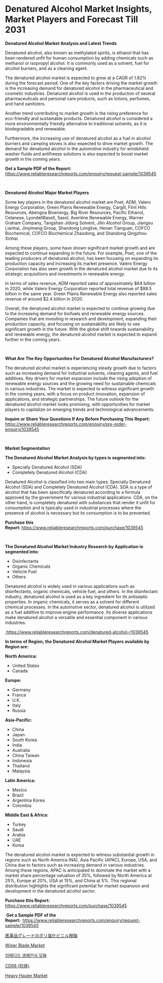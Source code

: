 <p><h1>Denatured Alcohol Market Insights, Market Players and Forecast Till 2031</h1></p><p><strong>Denatured Alcohol Market Analysis and Latest Trends</strong></p>
<p><p>Denatured alcohol, also known as methylated spirits, is ethanol that has been rendered unfit for human consumption by adding chemicals such as methanol or isopropyl alcohol. It is commonly used as a solvent, fuel for alcohol burners, and as a cleaning agent.</p><p>The denatured alcohol market is expected to grow at a CAGR of 1.82% during the forecast period. One of the key factors driving the market growth is the increasing demand for denatured alcohol in the pharmaceutical and cosmetic industries. Denatured alcohol is used in the production of several pharmaceuticals and personal care products, such as lotions, perfumes, and hand sanitizers.</p><p>Another trend contributing to market growth is the rising preference for eco-friendly and sustainable products. Denatured alcohol is considered a more environmentally friendly alternative to traditional solvents, as it is biodegradable and renewable.</p><p>Furthermore, the increasing use of denatured alcohol as a fuel in alcohol burners and camping stoves is also expected to drive market growth. The demand for denatured alcohol in the automotive industry for windshield washer fluids and antifreeze solutions is also expected to boost market growth in the coming years.</p></p>
<p><strong>Get a Sample PDF of the Report:&nbsp;</strong> <a href="https://www.reliableresearchreports.com/enquiry/request-sample/1039545">https://www.reliableresearchreports.com/enquiry/request-sample/1039545</a></p>
<p>&nbsp;</p>
<p><strong>Denatured Alcohol Major Market Players</strong></p>
<p><p>Some key players in the denatured alcohol market are Poet, ADM, Valero Energy Corporation, Green Plains Renewable Energy, Cargill, Flint Hills Resources, Abengoa Bioenergy, Big River Resources, Pacific Ethanol, Celanese, LyondellBasell, Sasol, Aventine Renewable Energy, Warner Graham Company, Tangshan Jidong Solvent, Jilin Alcohol Group, Jiangsu Lianhai, Jinyimeng Group, Shandong Longlive, Henan Tianguan, COFCO Biochemical, COFCO Biochemical Zhaodong, and Shandong Qingzhou Xinhai.</p><p>Among these players, some have shown significant market growth and are expected to continue expanding in the future. For example, Poet, one of the leading producers of denatured alcohol, has been focusing on expanding its production capacity and increasing its market presence. Valero Energy Corporation has also seen growth in the denatured alcohol market due to its strategic acquisitions and investments in renewable energy.</p><p>In terms of sales revenue, ADM reported sales of approximately $64 billion in 2020, while Valero Energy Corporation reported total revenue of $88.5 billion in the same year. Green Plains Renewable Energy also reported sales revenue of around $2.4 billion in 2020.</p><p>Overall, the denatured alcohol market is expected to continue growing due to the increasing demand for biofuels and renewable energy sources. Companies that are investing in research and development, expanding their production capacity, and focusing on sustainability are likely to see significant growth in the future. With the global shift towards sustainability and renewable energy, the denatured alcohol market is expected to expand further in the coming years.</p></p>
<p>&nbsp;</p>
<p><strong>What Are The Key Opportunities For Denatured Alcohol Manufacturers?</strong></p>
<p><p>The denatured alcohol market is experiencing steady growth due to factors such as increasing demand for industrial solvents, cleaning agents, and fuel additives. Key drivers for market expansion include the rising adoption of renewable energy sources and the growing need for sustainable chemicals in various industries. The market is expected to witness significant growth in the coming years, with a focus on product innovation, expansion of applications, and strategic partnerships. The future outlook for the denatured alcohol market looks promising, with opportunities for market players to capitalize on emerging trends and technological advancements.</p></p>
<p><strong>Inquire or Share Your Questions If Any Before Purchasing This Report:</strong> <a href="https://www.reliableresearchreports.com/enquiry/pre-order-enquiry/1039545">https://www.reliableresearchreports.com/enquiry/pre-order-enquiry/1039545</a></p>
<p>&nbsp;</p>
<p><strong>Market Segmentation</strong></p>
<p><strong>The Denatured Alcohol Market Analysis by types is segmented into:</strong></p>
<p><ul><li>Specially Denatured Alcohol (SDA)</li><li>Completely Denatured Alcohol (CDA)</li></ul></p>
<p><p>Denatured Alcohol is classified into two main types: Specially Denatured Alcohol (SDA) and Completely Denatured Alcohol (CDA). SDA is a type of alcohol that has been specifically denatured according to a formula approved by the government for various industrial applications. CDA, on the other hand, is completely denatured with substances that render it unfit for consumption and is typically used in industrial processes where the presence of alcohol is necessary but its consumption is to be prevented.</p></p>
<p><strong>Purchase this Report:&nbsp;</strong><a href="https://www.reliableresearchreports.com/purchase/1039545">https://www.reliableresearchreports.com/purchase/1039545</a></p>
<p>&nbsp;</p>
<p><strong>The Denatured Alcohol Market Industry Research by Application is segmented into:</strong></p>
<p><ul><li>Disinfectants</li><li>Organic Chemicals</li><li>Vehicle Fuel</li><li>Others</li></ul></p>
<p><p>Denatured alcohol is widely used in various applications such as disinfectants, organic chemicals, vehicle fuel, and others. In the disinfectant industry, denatured alcohol is used as a key ingredient for its antiseptic properties. In organic chemicals, it serves as a solvent for different chemical processes. In the automotive sector, denatured alcohol is utilized as a fuel additive to improve engine performance. Its diverse applications make denatured alcohol a versatile and essential component in various industries.</p></p>
<p><a href="https://www.reliableresearchreports.com/denatured-alcohol-r1039545">&nbsp;https://www.reliableresearchreports.com/denatured-alcohol-r1039545</a></p>
<p><strong>In terms of Region, the Denatured Alcohol Market Players available by Region are:</strong></p>
<p>
    <p> <strong> North America: </strong>
        <ul>
            <li>United States</li>
            <li>Canada</li>
        </ul>
        </p> 
    <p> <strong> Europe: </strong>
        <ul>
            <li>Germany</li>
            <li>France</li>
            <li>U.K.</li>
            <li>Italy</li>
            <li>Russia</li>
        </ul>
        </p> 
    <p> <strong> Asia-Pacific: </strong>
        <ul>
            <li>China</li>
            <li>Japan</li>
            <li>South Korea</li>
            <li>India</li>
            <li>Australia</li>
            <li>China Taiwan</li>
            <li>Indonesia</li>
            <li>Thailand</li>
            <li>Malaysia</li>
        </ul>
        </p> 
    <p> <strong> Latin America: </strong>
        <ul>
            <li>Mexico</li>
            <li>Brazil</li>
            <li>Argentina Korea</li>
            <li>Colombia</li>
        </ul>
        </p> 
    <p> <strong> Middle East & Africa: </strong>
        <ul>
            <li>Turkey</li>
            <li>Saudi</li>
            <li>Arabia</li>
            <li>UAE</li>
            <li>Korea</li>
        </ul>
    </p>
    </p>
<p><p>The denatured alcohol market is expected to witness substantial growth in regions such as North America (NA), Asia Pacific (APAC), Europe, USA, and China due to factors such as increasing demand in various industries. Among these regions, APAC is anticipated to dominate the market with a market share percentage valuation of 35%, followed by North America at 25%, Europe at 20%, USA at 15%, and China at 5%. This regional distribution highlights the significant potential for market expansion and development in the denatured alcohol sector.</p></p>
<p><strong>Purchase this Report: </strong><a href="https://www.reliableresearchreports.com/purchase/1039545">https://www.reliableresearchreports.com/purchase/1039545</a></p>
<p>&nbsp;<strong>Get a Sample PDF of the Report:&nbsp;&nbsp;</strong><a href="https://www.reliableresearchreports.com/enquiry/request-sample/1039545">https://www.reliableresearchreports.com/enquiry/request-sample/1039545</a></p>
<p><strong></strong></p>
<p><p><a href="https://github.com/JessKilback/Market-Research-Report-List-1/blob/main/9369760128488.md">医薬品グレードのポリ塩化ビニル樹脂</a></p><p><a href="https://github.com/kufem1/Market-Research-Report-List-3/blob/main/wiper-blade-market.md">Wiper Blade Market</a></p><p><a href="https://medium.com/@agustinfeil/%EC%9E%84%EB%B2%A0%EB%94%94%EB%93%9C-%EB%B0%94%EC%9D%B4%EC%98%A4%EB%A9%94%ED%8A%B8%EB%A6%AD-%EB%AA%A8%EB%93%88-%EC%82%B0%EC%97%85-%EB%B6%84%EC%84%9D-%EB%B3%B4%EA%B3%A0%EC%84%9C-%EC%9D%91%EC%9A%A9-%ED%94%84%EB%A1%9C%EA%B7%B8%EB%9E%A8-%EC%A7%80%EC%97%AD-%EA%B2%BD%EC%9F%81-%EC%A0%84%EB%9E%B5%EB%B3%84-%EC%8B%9C%EC%9E%A5-%EA%B7%9C%EB%AA%A8-%EC%A0%90%EC%9C%A0%EC%9C%A8-%ED%8A%B8%EB%A0%8C%EB%93%9C-2024-2031-fc06f192bbf0">임베디드 생체인식 모듈</a></p><p><a href="https://medium.com/@baileeupton1902/2024%E5%B9%B4%E3%81%8B%E3%82%892031%E5%B9%B4%E3%81%BE%E3%81%A7%E3%81%AEcd68-%E6%8A%97%E4%BD%93-%E5%B8%82%E5%A0%B4%E3%82%B7%E3%82%A7%E3%82%A2%E3%81%A8%E7%AB%B6%E4%BA%89%E7%92%B0%E5%A2%83%E3%81%AB%E9%96%A2%E3%81%99%E3%82%8B%E6%B4%9E%E5%AF%9F-ad564498bb89">CD68 (抗体)</a></p><p><a href="https://github.com/kosella/Market-Research-Report-List-3/blob/main/heavy-hauler-market.md">Heavy Hauler Market</a></p></p>